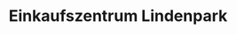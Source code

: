 ---
title: "Einkaufszentrum Lindenpark"
url: /wolmirstedt/einkaufszentrum-lindenpark/
shop: Einkaufszentrum
---
